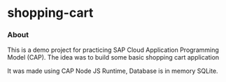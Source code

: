 # shopping-cart
### About 
This is a demo project for practicing SAP Cloud Application Programming Model (CAP). The idea was to build some basic shopping cart application

It was made using CAP Node JS Runtime, Database is in memory SQLite.
